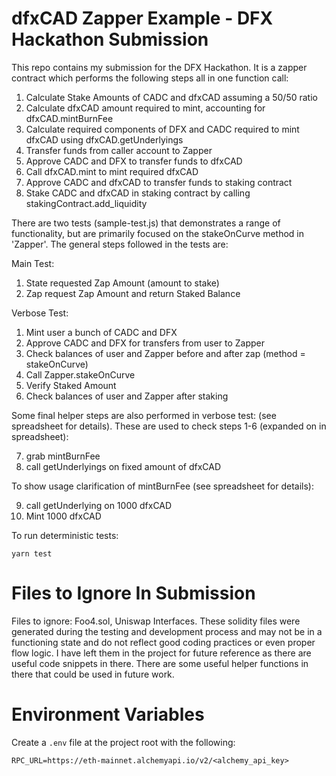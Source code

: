 # dfxCAD Zapper Example - DFX Hackathon Submission
This repo contains my submission for the DFX Hackathon.  It is a zapper contract which performs the following steps all in one function call:
1. Calculate Stake Amounts of CADC and dfxCAD assuming a 50/50 ratio
2. Calculate dfxCAD amount required to mint, accounting for dfxCAD.mintBurnFee
3. Calculate required components of DFX and CADC required to mint dfxCAD using dfxCAD.getUnderlyings
4. Transfer funds from caller account to Zapper  
5. Approve CADC and DFX to transfer funds to dfxCAD
6. Call dfxCAD.mint to mint required dfxCAD
7. Approve CADC and dfxCAD to transfer funds to staking contract
8. Stake CADC and dfxCAD in staking contract by calling stakingContract.add_liquidity 


There are two tests (sample-test.js) that demonstrates a range of functionality, but are primarily focused on the stakeOnCurve method in 'Zapper'.  The general steps followed in the tests are:

Main Test:

1.  State requested Zap Amount (amount to stake)
2.  Zap request Zap Amount and return Staked Balance


Verbose Test:

1. Mint user a bunch of CADC and DFX
2. Approve CADC and DFX for transfers from user to Zapper
3. Check balances of user and Zapper before and after zap (method = stakeOnCurve)
4. Call Zapper.stakeOnCurve
5. Verify Staked Amount
6. Check balances of user and Zapper after staking

Some final helper steps are also performed in verbose test: (see spreadsheet for details).  These are used to check steps 1-6 (expanded on in spreadsheet):

7.  grab mintBurnFee
8.  call getUnderlyings on fixed amount of dfxCAD 

To show usage clarification of mintBurnFee (see spreadsheet for details):

9.  call getUnderlying on 1000 dfxCAD
10.  Mint 1000 dfxCAD


To run deterministic tests:

```shell
yarn test
```

# Files to Ignore In Submission

Files to ignore: Foo4.sol, Uniswap Interfaces.  These solidity files were generated during the testing and development process and may not be in a functioning state and do not reflect good coding practices or even proper flow logic.  I have left them in the project for future reference as there are useful code snippets in there.  There are some useful helper functions in there that could be used in future work.


# Environment Variables

Create a `.env` file at the project root with the following:

```
RPC_URL=https://eth-mainnet.alchemyapi.io/v2/<alchemy_api_key>
```

